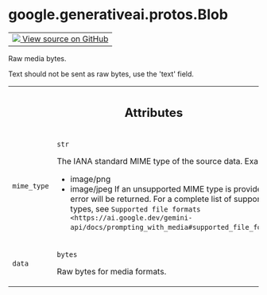 
# google.generativeai.protos.Blob

<!-- Insert buttons and diff -->

<table class="tfo-notebook-buttons tfo-api nocontent">
<td>
  <a target="_blank" href="https://github.com/googleapis/google-cloud-python/tree/main/packages/google-ai-generativelanguage/google/ai/generativelanguage_v1beta/types/content.py#L208-L233">
    <img src="https://www.tensorflow.org/images/GitHub-Mark-32px.png" />
    View source on GitHub
  </a>
</td>
</table>



Raw media bytes.

<!-- Placeholder for "Used in" -->

Text should not be sent as raw bytes, use the 'text' field.



<!-- Tabular view -->
 <table class="responsive fixed orange">
<colgroup><col width="214px"><col></colgroup>
<tr><th colspan="2"><h2 class="add-link">Attributes</h2></th></tr>

<tr>
<td>

`mime_type`<a id="mime_type"></a>

</td>
<td>

`str`

The IANA standard MIME type of the source data. Examples:

-  image/png
-  image/jpeg If an unsupported MIME type is provided, an
   error will be returned. For a complete list of supported
   types, see `Supported file
   formats <https://ai.google.dev/gemini-api/docs/prompting_with_media#supported_file_formats>`__.

</td>
</tr><tr>
<td>

`data`<a id="data"></a>

</td>
<td>

`bytes`

Raw bytes for media formats.

</td>
</tr>
</table>



